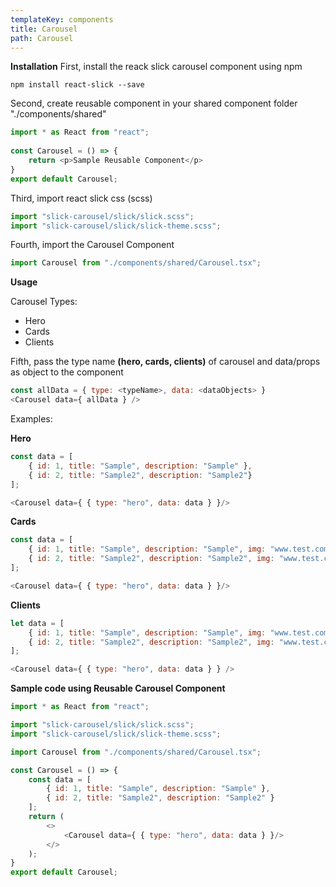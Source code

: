 ```yaml
---
templateKey: components
title: Carousel
path: Carousel
---
```

**Installation**
First, install the reack slick carousel component using npm

```console
npm install react-slick --save
```
Second, create reusable component in your shared component folder "./components/shared"
```js
import * as React from "react";
    
const Carousel = () => {
    return <p>Sample Reusable Component</p>
}
export default Carousel;
```
Third, import react slick css (scss)
```js
import "slick-carousel/slick/slick.scss"; 
import "slick-carousel/slick/slick-theme.scss"; 
```

Fourth, import the Carousel Component
```js
import Carousel from "./components/shared/Carousel.tsx";
```

**Usage**

Carousel Types:
- Hero
- Cards
- Clients

Fifth, pass the type name **(hero, cards, clients)** of carousel and data/props as object to the component
```js
const allData = { type: <typeName>, data: <dataObjects> }
<Carousel data={ allData } />
```
Examples:

**Hero**
```js
const data = [ 
    { id: 1, title: "Sample", description: "Sample" }, 
    { id: 2, title: "Sample2", description: "Sample2"}
]; 

<Carousel data={ { type: "hero", data: data } }/>
```

**Cards**
```js
const data = [ 
    { id: 1, title: "Sample", description: "Sample", img: "www.test.com/test.png" }, 
    { id: 2, title: "Sample2", description: "Sample2", img: "www.test.com/test.png" }
]; 

<Carousel data={ { type: "hero", data: data } }/>
```

**Clients**
```js
let data = [ 
    { id: 1, title: "Sample", description: "Sample", img: "www.test.com/test.png"}, 
    { id: 2, title: "Sample2", description: "Sample2", img: "www.test.com/test.png" }
]; 

<Carousel data={ { type: "hero", data: data } } />
```

**Sample code using Reusable Carousel Component**
```js
import * as React from "react";

import "slick-carousel/slick/slick.scss"; 
import "slick-carousel/slick/slick-theme.scss"; 

import Carousel from "./components/shared/Carousel.tsx";

const Carousel = () => {
    const data = [ 
        { id: 1, title: "Sample", description: "Sample" }, 
        { id: 2, title: "Sample2", description: "Sample2" }
    ]; 
    return (
        <>
            <Carousel data={ { type: "hero", data: data } }/>
        </>
    );
}
export default Carousel;
```